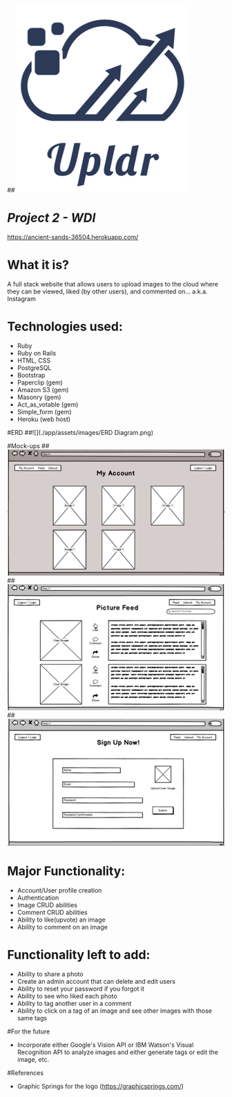 ##![](./app/assets/images/Logo_white_bg.png)

# _Project 2 - WDI_

<https://ancient-sands-36504.herokuapp.com/>

# What it is?
A full stack website that allows users to upload images to the cloud where they can be viewed, liked (by other users), and commented on... a.k.a. Instagram

# Technologies used:
- Ruby
- Ruby on Rails
- HTML, CSS
- PostgreSQL
- Bootstrap
- Paperclip (gem)
- Amazon S3 (gem) 
- Masonry (gem)
- Act_as_votable (gem)
- Simple_form (gem)
- Heroku (web host)

#ERD
##![](./app/assets/images/ERD Diagram.png)

#Mock-ups
##![](./app/assets/images/mockup1.png)
##![](./app/assets/images/mockup2.png)
##![](./app/assets/images/mockup3.png)

# Major Functionality:
- Account/User profile creation
- Authentication 
- Image CRUD abilities
- Comment CRUD abilities
- Ability to like(upvote) an image
- Ability to comment on an image

# Functionality left to add:
- Ability to share a photo
- Create an admin account that can delete and edit users
- Ability to reset your password if you forgot it
- Ability to see who liked each photo
- Ability to tag another user in a comment
- Ability to click on a tag of an image and see other images with those same tags


#For the future
- Incorporate either Google's Vision API or IBM Watson's Visual Recognition API to analyze images and either generate tags or edit the image, etc.

#References
- Graphic Springs for the logo (<https://graphicsprings.com/>)

